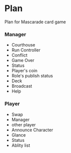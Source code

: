 # Plan
Plan for Mascarade card game 

### Manager
* Courthouse
* Run Controller
* Conflict
* Game Over
* Status
 * Player's coin
  * Role's publish status
* Deck
* Broadcast
* Help

### Player
* Swap
 * Manager
  * other player
* Announce Character
* Glance
* Status
* Ablity list



